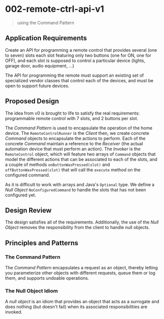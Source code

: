 # 002-remote-ctrl-api-v1
> using the Command Pattern

## Application Requirements
Create an API for programming a remote control that provides several (one to seven) slots each slot featuring only two buttons (one for ON, one for OFF), and each slot is supposed to control a particular device (lights, garage door, audio equipment, ...)

The API for programming the remote must support an existing set of specialized vendor classes that control each of the devices, and must be open to support future devices.

## Proposed Design
The idea from v0 is brought to life to satisfy the real requirements: programmable remote control with 7 slots, and 2 buttons per slot.

The *Command Pattern* is used to encapsulate the operation of the home device. The `RemoteControlRunner` is the *Client* then, we create concrete *Command* objects to encapsulate the actions to perform. Each of the concrete *Command* maintain a reference to the *Receiver* (the actual automation device that must perform an action).
The *Invoker* is the `RemoteControl` object, which will feature two arrays of `Command` objects that model the different actions that can be associated to each of the slots, and a couple of methods `onButtonWasPressed(slot)` and `offButtonWasPressed(slot)` that will call the `execute` method on the configured command.

As it is difficult to work with arrays and Java's `Optional` type. We define a *Null Object* `NoConfiguredCommand` to handle the slots that has not been configured yet.
 

## Design Review
The design satisfies all of the requirements. Additionally, the use of the *Null Object* removes the responsibility from the client to handle null objects.


## Principles and Patterns

### The Command Pattern
The *Command Pattern* encapsulates a request as an object, thereby letting you parameterize other objects with different requests, queue them or log them, and supports undoable operations.

### The Null Object Idiom
A *null object* is an idiom that provides an object that acts as a surrogate and does nothing (but doesn't fail) when its associated responsibilities are invoked. 